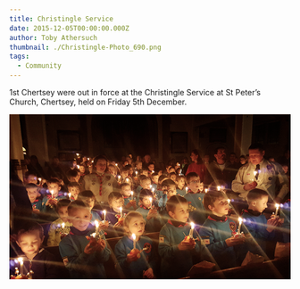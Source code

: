 ```yaml
---
title: Christingle Service
date: 2015-12-05T00:00:00.000Z
author: Toby Athersuch
thumbnail: ./Christingle-Photo_690.png
tags:
  - Community
---
```


1st Chertsey were out in force at the Christingle Service at St Peter’s Church, Chertsey, held on Friday 5th December.

![Christingle Service](./Christingle-Photo_690.png)

